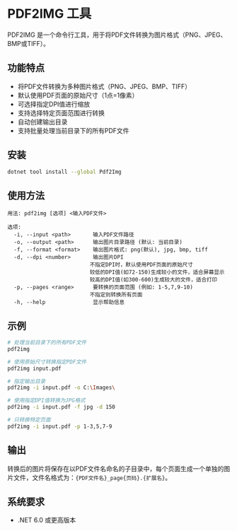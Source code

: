 # PDF2IMG 工具

PDF2IMG 是一个命令行工具，用于将PDF文件转换为图片格式（PNG、JPEG、BMP或TIFF）。

## 功能特点

- 将PDF文件转换为多种图片格式（PNG、JPEG、BMP、TIFF）
- 默认使用PDF页面的原始尺寸（1点=1像素）
- 可选择指定DPI值进行缩放
- 支持选择特定页面范围进行转换
- 自动创建输出目录
- 支持批量处理当前目录下的所有PDF文件

## 安装

```bash
dotnet tool install --global Pdf2Img
```

## 使用方法

```
用法: pdf2img [选项] <输入PDF文件>

选项:
  -i, --input <path>       输入PDF文件路径
  -o, --output <path>      输出图片目录路径 (默认: 当前目录)
  -f, --format <format>    输出图片格式: png(默认), jpg, bmp, tiff
  -d, --dpi <number>       输出图片DPI
                          不指定DPI时，默认使用PDF页面的原始尺寸
                          较低的DPI值(如72-150)生成较小的文件，适合屏幕显示
                          较高的DPI值(如300-600)生成较大的文件，适合打印
  -p, --pages <range>      要转换的页面范围 (例如: 1-5,7,9-10)
                          不指定则转换所有页面
  -h, --help               显示帮助信息
```

## 示例

```bash
# 处理当前目录下的所有PDF文件
pdf2img

# 使用原始尺寸转换指定PDF文件
pdf2img input.pdf

# 指定输出目录
pdf2img -i input.pdf -o C:\Images\

# 使用指定DPI值转换为JPG格式
pdf2img -i input.pdf -f jpg -d 150

# 只转换特定页面
pdf2img -i input.pdf -p 1-3,5,7-9
```

## 输出

转换后的图片将保存在以PDF文件名命名的子目录中，每个页面生成一个单独的图片文件，文件名格式为：`{PDF文件名}_page{页码}.{扩展名}`。

## 系统要求

- .NET 6.0 或更高版本